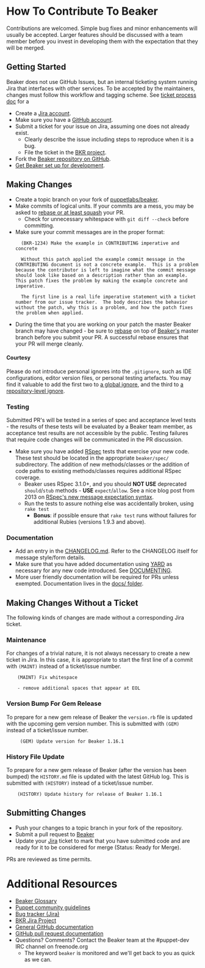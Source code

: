 # How To Contribute To Beaker

Contributions are welcomed. Simple bug fixes and minor enhancements will usually be accepted. Larger features should be discussed with a team member before you invest in developing them with the expectation that they will be merged.

## Getting Started

Beaker does not use GitHub Issues, but an internal ticketing system running Jira that interfaces with other services. To be accepted by the maintainers, changes must follow this workflow and tagging scheme. See [ticket process doc](docs/concepts/ticket_process.md) for a

* Create a [Jira account](http://tickets.puppetlabs.com).
* Make sure you have a [GitHub account](https://github.com/signup/free).
* Submit a ticket for your issue on Jira, assuming one does not already exist.
  * Clearly describe the issue including steps to reproduce when it is a bug.
  * File the ticket in the [BKR project](https://tickets.puppetlabs.com/issues/?jql=project%20%3D%20BKR).
* Fork the [Beaker repository on GitHub](https://github.com/puppetlabs/beaker).
* [Get Beaker set up for development](docs/tutorials/installation.md#for-development).

## Making Changes

* Create a topic branch on your fork of [puppetlabs/beaker](https://github.com/puppetlabs/beaker).
* Make commits of logical units. If your commits are a mess, you may be asked to [rebase or at least squash](https://git-scm.com/book/en/v2/Git-Tools-Rewriting-History) your PR.
  * Check for unnecessary whitespace with `git diff --check` before committing.
* Make sure your commit messages are in the proper format:
  ```
    (BKR-1234) Make the example in CONTRIBUTING imperative and concrete

    Without this patch applied the example commit message in the CONTRIBUTING document is not a concrete example.  This is a problem because the contributor is left to imagine what the commit message should look like based on a description rather than an example.  This patch fixes the problem by making the example concrete and imperative.

    The first line is a real life imperative statement with a ticket number from our issue tracker.  The body describes the behavior without the patch, why this is a problem, and how the patch fixes the problem when applied.
  ```
* During the time that you are working on your patch the master Beaker branch may have changed - be sure to [rebase](http://git-scm.com/book/en/Git-Branching-Rebasing) on top of [Beaker's](https://github.com/puppetlabs/beaker) master branch before you submit your PR.  A successful rebase ensures that your PR will merge cleanly.

#### Courtesy

Please do not introduce personal ignores into the `.gitignore`, such as IDE configurations, editor version files, or personal testing artefacts. You may find it valuable to add the first two to [a global ignore](https://help.github.com/articles/ignoring-files/#create-a-global-gitignore), and the third to [a repository-level ignore](https://help.github.com/articles/ignoring-files/#explicit-repository-excludes).

### Testing

Submitted PR's will be tested in a series of spec and acceptance level tests - the results of these tests will be evaluated by a Beaker team member, as acceptance test results are not accessible by the public. Testing failures that require code changes will be communicated in the PR discussion.

* Make sure you have added [RSpec](http://rspec.info/) tests that exercise your new code.  These test should be located in the appropriate `beaker/spec/` subdirectory.  The addition of new methods/classes or the addition of code paths to existing methods/classes requires additional RSpec coverage.
  * Beaker uses RSpec 3.1.0+, and you should **NOT USE** deprecated `should`/`stub` methods - **USE** `expect`/`allow`. See a nice blog post from 2013 on [RSpec's new message expectation syntax](http://teaisaweso.me/blog/2013/05/27/rspecs-new-message-expectation-syntax/).
  * Run the tests to assure nothing else was accidentally broken, using `rake test`
    * **Bonus**: if possible ensure that `rake test` runs without failures for additional Rubies (versions 1.9.3 and above).

### Documentation

* Add an entry in the [CHANGELOG.md](CHANGELOG.md). Refer to the CHANGELOG itself for message style/form details.
* Make sure that you have added documentation using [YARD](http://yardoc.org/) as necessary for any new code introduced. See [DOCUMENTING](DOCUMENTING.md).
* More user friendly documentation will be required for PRs unless exempted. Documentation lives in the [docs/ folder](docs).

## Making Changes Without a Ticket

The following kinds of changes are made without a corresponding Jira ticket.

### Maintenance

For changes of a trivial nature, it is not always necessary to create a new ticket in Jira. In this case, it is appropriate to start the first line of a commit with `(MAINT)` instead of a ticket/issue number.

````
    (MAINT) Fix whitespace

    - remove additional spaces that appear at EOL
````

### Version Bump For Gem Release

To prepare for a new gem release of Beaker the `version.rb` file is updated with the upcoming gem version number.  This is submitted with `(GEM)` instead of a ticket/issue number.

````
     (GEM) Update version for Beaker 1.16.1
````

### History File Update

To prepare for a new gem release of Beaker (after the version has been bumped) the `HISTORY.md` file is updated with the latest GitHub log.  This is submitted with `(HISTORY)` instead of a ticket/issue number.

````
    (HISTORY) Update history for release of Beaker 1.16.1
````

## Submitting Changes

* Push your changes to a topic branch in your fork of the repository.
* Submit a pull request to [Beaker](https://github.com/puppetlabs/beaker)
* Update your [Jira](https://tickets.puppetlabs.com/issues/?jql=project%20%3D%20BKR) ticket to mark that you have submitted code and are ready for it to be considered for merge (Status: Ready for Merge).

PRs are reviewed as time permits.

# Additional Resources

* [Beaker Glossary](docs/concepts/glossary.md)
* [Puppet community guidelines](https://docs.puppet.com/community/community_guidelines.html)
* [Bug tracker (Jira)](http://tickets.puppetlabs.com)
* [BKR Jira Project](https://tickets.puppetlabs.com/issues/?jql=project%20%3D%20BKR)
* [General GitHub documentation](http://help.github.com/)
* [GitHub pull request documentation](http://help.github.com/send-pull-requests/)
* Questions?  Comments?  Contact the Beaker team at the #puppet-dev IRC channel on freenode.org
  * The keyword `beaker` is monitored and we'll get back to you as quick as we can.
